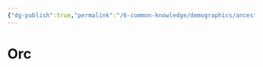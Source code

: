 ```yaml
---
{"dg-publish":true,"permalink":"/6-common-knowledge/demographics/ancestries/darkspawn/orc/","noteIcon":""}
---
```


# Orc

